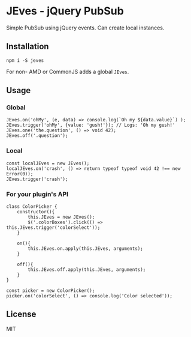 # JEves - jQuery PubSub

Simple PubSub using jQuery events. Can create local instances.

## Installation

`npm i -S jeves`

For non- AMD or CommonJS adds a global `JEves`.

## Usage

### Global

```
JEves.on('ohMy', (e, data) => console.log(`Oh my ${data.value}`) );
JEves.trigger('ohMy', {value: 'gush!'}); // Logs: 'Oh my gush!'
JEves.one('the.question', () => void 42);
JEves.off('.question');
```

### Local

```
const localJEves = new JEves();
localJEves.on('crash', () => return typeof typeof void 42 !== new Error(0));
JEves.trigger('crash');
```

### For your plugin's API

```
class ColorPicker {
    constructor(){
        this.JEves = new JEves();
        $('.colorBoxes').click(() => this.JEves.trigger('colorSelect'));
    }
    
    on(){
        this.JEves.on.apply(this.JEves, arguments);
    }
    
    off(){
        this.JEves.off.apply(this.JEves, arguments);
    }
}

const picker = new ColorPicker();
picker.on('colorSelect', () => console.log('Color selected'));
```

## License

MIT